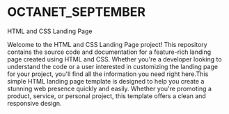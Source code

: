 # OCTANET_SEPTEMBER

HTML and CSS Landing Page

Welcome to the HTML and CSS Landing Page project! This repository contains the source code and documentation for a feature-rich landing page created using HTML and CSS. Whether you're a developer looking to understand the code or a user interested in customizing the landing page for your project, you'll find all the information you need right here.This simple HTML landing page template is designed to help you create a stunning web presence quickly and easily. Whether you're promoting a product, service, or personal project, this template offers a clean and responsive design.

